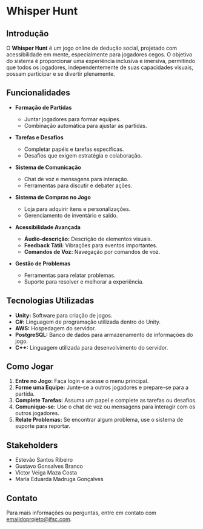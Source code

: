 # Whisper Hunt

## Introdução

O **Whisper Hunt** é um jogo online de dedução social, projetado com acessibilidade em mente, especialmente para jogadores cegos. O objetivo do sistema é proporcionar uma experiência inclusiva e imersiva, permitindo que todos os jogadores, independentemente de suas capacidades visuais, possam participar e se divertir plenamente.

## Funcionalidades

- **Formação de Partidas**
  - Juntar jogadores para formar equipes.
  - Combinação automática para ajustar as partidas.

- **Tarefas e Desafios**
  - Completar papéis e tarefas específicas.
  - Desafios que exigem estratégia e colaboração.

- **Sistema de Comunicação**
  - Chat de voz e mensagens para interação.
  - Ferramentas para discutir e debater ações.

- **Sistema de Compras no Jogo**
  - Loja para adquirir itens e personalizações.
  - Gerenciamento de inventário e saldo.

- **Acessibilidade Avançada**
  - **Áudio-descrição:** Descrição de elementos visuais.
  - **Feedback Tátil:** Vibrações para eventos importantes.
  - **Comandos de Voz:** Navegação por comandos de voz.

- **Gestão de Problemas**
  - Ferramentas para relatar problemas.
  - Suporte para resolver e melhorar a experiência.

## Tecnologias Utilizadas

- **Unity:** Software para criação de jogos.
- **C#:** Linguagem de programação utilizada dentro do Unity.
- **AWS:** Hospedagem do servidor.
- **PostgreSQL:** Banco de dados para armazenamento de informações do jogo.
- **C++:** Linguagem utilizada para desenvolvimento do servidor.

## Como Jogar

1. **Entre no Jogo:** Faça login e acesse o menu principal.
2. **Forme uma Equipe:** Junte-se a outros jogadores e prepare-se para a partida.
3. **Complete Tarefas:** Assuma um papel e complete as tarefas ou desafios.
4. **Comunique-se:** Use o chat de voz ou mensagens para interagir com os outros jogadores.
5. **Relate Problemas:** Se encontrar algum problema, use o sistema de suporte para reportar.

## Stakeholders

- Estevão Santos Ribeiro
- Gustavo Gonsalves Branco
- Victor Veiga Maza Costa
- Maria Eduarda Madruga Gonçalves

## Contato

Para mais informações ou perguntas, entre em contato com [emaildoprojeto@ifsc.com](mailto:emaildoprojeto@ifsc.com).
